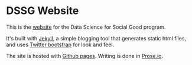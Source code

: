DSSG Website
==============

This is the [website](http://dssg.github.io) for the Data Science for Social Good program. 

It's built with [Jekyll](jekyllrb.com), a simple blogging tool that generates static html files, 
and uses [Twitter bootstrap](twitter.github.com/bootstrap/) for look and feel.

The site is hosted with [Github pages](http://pages.github.com). Writing is done in [Prose.io](http://www.prose.io/).
